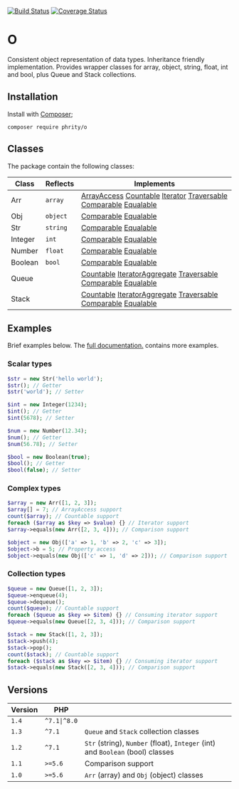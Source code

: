 [![Build Status](https://github.com/sirn-se/phrity-o/actions/workflows/acceptance.yml/badge.svg)](https://github.com/sirn-se/phrity-o/actions)
[![Coverage Status](https://coveralls.io/repos/github/sirn-se/phrity-o/badge.svg?branch=master)](https://coveralls.io/github/sirn-se/phrity-o?branch=master)

# O

Consistent object representation of data types.
Inheritance friendly implementation.
Provides wrapper classes for array, object, string, float, int and bool, plus Queue and Stack collections.

## Installation

Install with [Composer](https://getcomposer.org/);
```
composer require phrity/o
```

## Classes

The package contain the following classes:

| Class | Reflects | Implements |
| --- | --- | --- |
| Arr | `array` | [ArrayAccess](https://www.php.net/manual/en/class.arrayaccess.php) [Countable](https://www.php.net/manual/en/class.countable.php) [Iterator](https://www.php.net/manual/en/class.iterator.php) [Traversable](https://www.php.net/manual/en/class.traversable.php) [Comparable](https://github.com/sirn-se/phrity-comparison) [Equalable](https://github.com/sirn-se/phrity-comparison)
| Obj | `object` | [Comparable](https://github.com/sirn-se/phrity-comparison) [Equalable](https://github.com/sirn-se/phrity-comparison)
| Str | `string` | [Comparable](https://github.com/sirn-se/phrity-comparison) [Equalable](https://github.com/sirn-se/phrity-comparison)
| Integer | `int` | [Comparable](https://github.com/sirn-se/phrity-comparison) [Equalable](https://github.com/sirn-se/phrity-comparison)
| Number | `float` | [Comparable](https://github.com/sirn-se/phrity-comparison) [Equalable](https://github.com/sirn-se/phrity-comparison)
| Boolean | `bool` | [Comparable](https://github.com/sirn-se/phrity-comparison) [Equalable](https://github.com/sirn-se/phrity-comparison)
| Queue |  | [Countable](https://www.php.net/manual/en/class.countable.php) [IteratorAggregate](https://www.php.net/manual/en/class.iteratoraggregate) [Traversable](https://www.php.net/manual/en/class.traversable.php) [Comparable](https://github.com/sirn-se/phrity-comparison) [Equalable](https://github.com/sirn-se/phrity-comparison)
| Stack |  | [Countable](https://www.php.net/manual/en/class.countable.php) [IteratorAggregate](https://www.php.net/manual/en/class.iteratoraggregate) [Traversable](https://www.php.net/manual/en/class.traversable.php) [Comparable](https://github.com/sirn-se/phrity-comparison) [Equalable](https://github.com/sirn-se/phrity-comparison)

## Examples

Brief examples below. The [full documentation.](https://phrity.sirn.se/o) contains more examples.

### Scalar types

```php
$str = new Str('hello world');
$str(); // Getter
$str('world'); // Setter

$int = new Integer(1234);
$int(); // Getter
$int(5678); // Setter

$num = new Number(12.34);
$num(); // Getter
$num(56.78); // Setter

$bool = new Boolean(true);
$bool(); // Getter
$bool(false); // Setter
```

### Complex types

```php
$array = new Arr([1, 2, 3]);
$array[] = 7; // ArrayAccess support
count($array); // Countable support
foreach ($array as $key => $value) {} // Iterator support
$array->equals(new Arr([2, 3, 4])); // Comparison support

$object = new Obj(['a' => 1, 'b' => 2, 'c' => 3]);
$object->b = 5; // Property access
$object->equals(new Obj(['c' => 1, 'd' => 2])); // Comparison support
```

### Collection types

```php
$queue = new Queue([1, 2, 3]);
$queue->enqueue(4);
$queue->dequeue();
count($queue); // Countable support
foreach ($queue as $key => $item) {} // Consuming iterator support
$queue->equals(new Queue([2, 3, 4])); // Comparison support

$stack = new Stack([1, 2, 3]);
$stack->push(4);
$stack->pop();
count($stack); // Countable support
foreach ($stack as $key => $item) {} // Consuming iterator support
$stack->equals(new Stack([2, 3, 4])); // Comparison support
```

## Versions

| Version | PHP | |
| --- | --- | --- |
| `1.4` | `^7.1\|^8.0` |  |
| `1.3` | `^7.1` | `Queue` and  `Stack` collection classes |
| `1.2` | `^7.1` | `Str` (string), `Number` (float), `Integer` (int) and `Boolean` (bool) classes |
| `1.1` | `>=5.6` | Comparison support |
| `1.0` | `>=5.6` | `Arr` (array) and `Obj` (object) classes |
